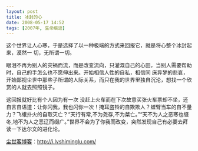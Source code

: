 ```yaml
---
layout: post
title: 冰封的心
date: 2008-05-17 14:52
tags: [2007年, 生命痕迹]
---
```

这个世界让人心寒，于是选择了以一种极端的方式来回报它，就是将心整个冰封起来，漠然一 切，无所谓一切。

眼泪不再为别人的灾祸而流，而是改变流向，只灌溉自己的心田，当别人需要帮助时，自己的手怎么也不愿伸出来。开始相信人性的自私，相信同 床异梦的悲哀，开始鄙视尘世中那些子所谓的人际关系，而只在我的世界里独自沉沦，想找一个欣赏的人就去照照镜子。

这回报就好比有个人因为有一次 没赶上火车而在下次故意买张火车票却不坐，还自言自语道：让你闪我，我也闪你一次！掩耳盗铃的自欺欺人？螳臂当车的自不量力？飞蛾扑火的自取灭亡？“天行有常,不为尧存,不为桀亡。”“天不为人之恶寒也缀冬,地不为人之恶辽而缀广。”世界不会为了你我而改变，突然发现自己有必要去拜读一下达尔文的进化论。

<a href="http://i.lvshiminglu.com/">尘世客博客</a>：<a href="http://i.lvshiminglu.com/">http://i.lvshiminglu.com/</a>

